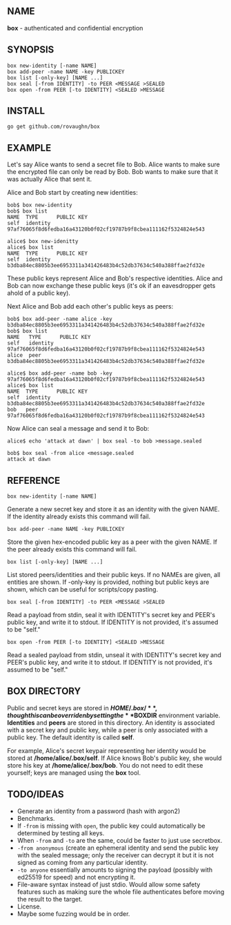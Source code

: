 ## NAME

**box** - authenticated and confidential encryption

## SYNOPSIS

	box new-identity [-name NAME]
	box add-peer -name NAME -key PUBLICKEY
	box list [-only-key] [NAME ...]
	box seal [-from IDENTITY] -to PEER <MESSAGE >SEALED
	box open -from PEER [-to IDENTITY] <SEALED >MESSAGE

## INSTALL

	go get github.com/rovaughn/box

## EXAMPLE

Let's say Alice wants to send a secret file to Bob.  Alice wants to make sure
the encrypted file can only be read by Bob.  Bob wants to make sure that it was
actually Alice that sent it.

Alice and Bob start by creating new identities:

	bob$ box new-identity
	bob$ box list
	NAME  TYPE      PUBLIC KEY
	self  identity  97af76065f8d6fedba16a43120b0f02cf19787b9f8cbea111162f5324824e543

	alice$ box new-idenitty
	alice$ box list
	NAME  TYPE      PUBLIC KEY
	self  identity  b3dba84ec8805b3ee6953311a341426483b4c52db37634c540a388ffae2fd32e

These public keys represent Alice and Bob's respective identities.  Alice and
Bob can now exchange these public keys (it's ok if an eavesdropper gets ahold
of a public key).

Next Alice and Bob add each other's public keys as peers:

	bob$ box add-peer -name alice -key b3dba84ec8805b3ee6953311a341426483b4c52db37634c540a388ffae2fd32e
	bob$ box list
	NAME   TYPE      PUBLIC KEY
	self   identity  97af76065f8d6fedba16a43120b0f02cf19787b9f8cbea111162f5324824e543
	alice  peer      b3dba84ec8805b3ee6953311a341426483b4c52db37634c540a388ffae2fd32e

	alice$ box add-peer -name bob -key 97af76065f8d6fedba16a43120b0f02cf19787b9f8cbea111162f5324824e543
	alice$ box list
	NAME  TYPE      PUBLIC KEY
	self  identity  b3dba84ec8805b3ee6953311a341426483b4c52db37634c540a388ffae2fd32e
	bob   peer      97af76065f8d6fedba16a43120b0f02cf19787b9f8cbea111162f5324824e543

Now Alice can seal a message and send it to Bob:

	alice$ echo 'attack at dawn' | box seal -to bob >message.sealed

	bob$ box seal -from alice <message.sealed
	attack at dawn

## REFERENCE

	box new-identity [-name NAME]

Generate a new secret key and store it as an identity with the given NAME.  If
the identity already exists this command will fail.

	box add-peer -name NAME -key PUBLICKEY

Store the given hex-encoded public key as a peer with the given NAME.  If the
peer already exists this command will fail.

	box list [-only-key] [NAME ...]

List stored peers/identities and their public keys.  If no NAMEs are given, all
entities are shown.  If -only-key is provided, nothing but public keys are
shown, which can be useful for scripts/copy pasting.

	box seal [-from IDENTITY] -to PEER <MESSAGE >SEALED

Read a payload from stdin, seal it with IDENTITY's secret key and PEER's public
key, and write it to stdout.  If IDENTITY is not provided, it's assumed to be
"self."

	box open -from PEER [-to IDENTITY] <SEALED >MESSAGE

Read a sealed payload from stdin, unseal it with IDENTITY's secret key and
PEER's public key, and write it to stdout.  If IDENTITY is not provided, it's
assumed to be "self."

## BOX DIRECTORY

Public and secret keys are stored in **$HOME/.box/**, though this can be
overriden by setting the **$BOXDIR** environment variable.  **Identities** and
**peers** are stored in this directory.  An identity is associated with a
secret key and public key, while a peer is only associated with a public key.
The default identity is called **self**.

For example, Alice's secret keypair representing her identity would be stored
at **/home/alice/.box/self**.  If Alice knows Bob's public key, she would store
his key at **/home/alice/.box/bob**.  You do not need to edit these yourself;
keys are managed using the **box** tool.

## TODO/IDEAS

- Generate an identity from a password (hash with argon2)
- Benchmarks.
- If `-from` is missing with `open`, the public key could automatically be
  determined by testing all keys.
- When `-from` and `-to` are the same, could be faster to just use secretbox.
- `-from anonymous` (create an ephemeral identity and send the public key with
  the sealed message; only the receiver can decrypt it but it is not signed as
  coming from any particular identity.
- `-to anyone` essentially amounts to signing the payload (possibly with
  ed25519 for speed) and not encrypting it.
- File-aware syntax instead of just stdio.  Would allow some safety features
  such as making sure the whole file authenticates before moving the result to
  the target.
- License.
- Maybe some fuzzing would be in order.
